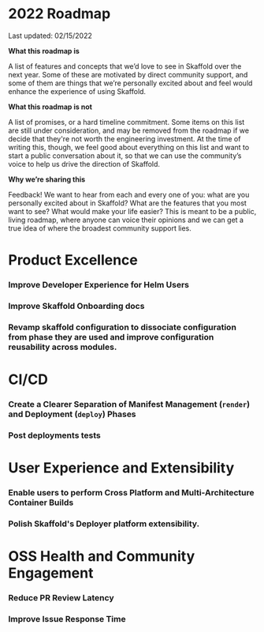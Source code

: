 # 2022 Roadmap
Last updated: 02/15/2022

**What this roadmap is**

A list of features and concepts that we’d love to see in Skaffold over the next year. Some of these are motivated by direct community support, and some of them are things that we’re personally excited about and feel would enhance the experience of using Skaffold.

**What this roadmap is not**

A list of promises, or a hard timeline commitment. Some items on this list are still under consideration, and may be removed from the roadmap if we decide that they're not worth the engineering investment. At the time of writing this, though, we feel good about everything on this list and want to start a public conversation about it, so that we can use the community’s voice to help us drive the direction of Skaffold.

**Why we’re sharing this**

Feedback! We want to hear from each and every one of you: what are you personally excited about in Skaffold? What are the features that you most want to see? What would make your life easier? This is meant to be a public, living roadmap, where anyone can voice their opinions and we can get a true idea of where the broadest community support lies.

# Product Excellence
### Improve Developer Experience for Helm Users
### Improve Skaffold Onboarding docs
### Revamp skaffold configuration to dissociate configuration from phase they are used and improve configuration reusability across modules.

# CI/CD
### Create a Clearer Separation of Manifest Management (`render`) and Deployment (`deploy`) Phases
### Post deployments tests


# User Experience and Extensibility
### Enable users to perform Cross Platform and Multi-Architecture Container Builds
### Polish Skaffold's Deployer platform extensibility.


# OSS Health and Community Engagement
### Reduce PR Review Latency
### Improve Issue Response Time
